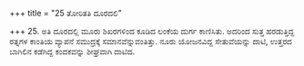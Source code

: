 +++
title = "25 ತೋರಿತತಿ ದೂರದಲಿ"

+++
25. ಅತಿ ದೂರದಲ್ಲಿ ಮೂರು ಶಿಖರಗಳಿಂದ ಕೂಡಿದ ಲಂಕೆಯ ದುರ್ಗ ಕಾಣಿಸಿತು. ಅದರಿಂದ ಸುತ್ತ ಹರಡುತ್ತಿದ್ದ ರತ್ನಗಳ ಕಾಂತಿಯ ವ್ಯಾಪನೆ ಸಮುದ್ರಕ್ಕೆ ಸಮಾನವೆನ್ನುವಂತಿತ್ತು. ನೂರು ಯೋಜನವಿದ್ದ ಸೇತುವೆಯನ್ನು ದಾಟಿ, ಉತ್ತರದ ಬಾಗಿಲಿನ ಕಡೆಗಿದ್ದ ಕಂದಕವನ್ನು ಶೀಘ್ರವಾಗಿ ದಾಟಿದ.